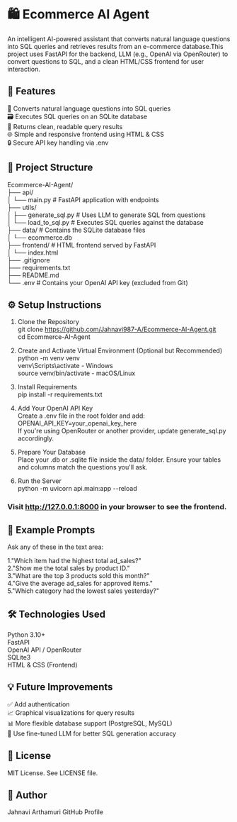 # 🛍️ Ecommerce AI Agent

An intelligent AI-powered assistant that converts natural language questions into SQL queries and retrieves results from an e-commerce database.This project uses FastAPI for the backend, LLM (e.g., OpenAI via OpenRouter) to convert questions to SQL, and a clean HTML/CSS frontend for user interaction.

## 📌 Features

🧠 Converts natural language questions into SQL queries <br>
🗃️ Executes SQL queries on an SQLite database <br>
💬 Returns clean, readable query results <br>
🌐 Simple and responsive frontend using HTML & CSS <br>
🔒 Secure API key handling via .env <br>

## 📁 Project Structure<br>
Ecommerce-AI-Agent/<br>
├── api/<br>
│ └── main.py # FastAPI application with endpoints<br>
├── utils/<br>
│ ├── generate_sql.py # Uses LLM to generate SQL from questions<br>
│ └── load_to_sql.py # Executes SQL queries against the database<br>
├── data/ # Contains the SQLite database files<br>
│ └── ecommerce.db<br>
├── frontend/ # HTML frontend served by FastAPI<br>
│ └── index.html<br>
├── .gitignore<br>
├── requirements.txt<br>
├── README.md<br>
└── .env # Contains your OpenAI API key (excluded from Git)<br>

## ⚙️ Setup Instructions

1. Clone the Repository<br>
   git clone https://github.com/Jahnavi987-A/Ecommerce-AI-Agent.git<br>
   cd Ecommerce-AI-Agent<br>
   
2. Create and Activate Virtual Environment (Optional but Recommended)<br>
   python -m venv venv<br>
   venv\Scripts\activate  - Windows<br>
   source venv/bin/activate  - macOS/Linux<br>
3. Install Requirements<br>
   pip install -r requirements.txt<br>
4. Add Your OpenAI API Key<br>
   Create a .env file in the root folder and add:<br>
   OPENAI_API_KEY=your_openai_key_here<br>
   If you're using OpenRouter or another provider, update generate_sql.py accordingly.<br>
5. Prepare Your Database<br>
   Place your .db or .sqlite file inside the data/ folder. Ensure your tables and columns match the questions you'll ask.<br>
6. Run the Server<br>
   python -m uvicorn api.main:app --reload<br>
   
### **Visit http://127.0.0.1:8000 in your browser to see the frontend.**<br>


## 🧪 Example Prompts
Ask any of these in the text area:

1."Which item had the highest total ad_sales?"<br>
2."Show me the total sales by product ID."<br>
3."What are the top 3 products sold this month?"<br>
4."Give the average ad_sales for approved items."<br>
5."Which category had the lowest sales yesterday?"<br>

## 🛠️ Technologies Used

  Python 3.10+<br>
  FastAPI<br>
  OpenAI API / OpenRouter<br>
  SQLite3<br>
  HTML & CSS (Frontend)<br>

## 💡 Future Improvements

  ✅ Add authentication <br>
  📈 Graphical visualizations for query results <br>
  📊 More flexible database support (PostgreSQL, MySQL) <br>
  🤖 Use fine-tuned LLM for better SQL generation accuracy <br>


## 🔗 License

  MIT License. See LICENSE file.



## 👤 Author

  Jahnavi Arthamuri
  GitHub Profile


   

